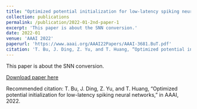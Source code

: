 ```yaml
---
title: "Optimized potential initialization for low-latency spiking neural networks"
collection: publications
permalink: /publication/2022-01-2nd-paper-1
excerpt: 'This paper is about the SNN conversion.'
date: 2022-01
venue: 'AAAI 2022'
paperurl: 'https://www.aaai.org/AAAI22Papers/AAAI-3681.BuT.pdf'
citation: 'T. Bu, J. Ding, Z. Yu, and T. Huang, “Optimized potential initialization for low-latency spiking neural networks,” in AAAI, 2022'
---
```

This paper is about the SNN conversion.

[Download paper here](https://www.aaai.org/AAAI22Papers/AAAI-3681.BuT.pdf)

Recommended citation: T. Bu, J. Ding, Z. Yu, and T. Huang, “Optimized potential initialization for low-latency spiking neural networks,” in AAAI, 2022.
